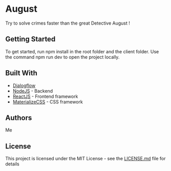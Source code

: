 # August

Try to solve crimes faster than the great Detective August !


## Getting Started

To get started, run npm install in the root folder and the client folder. 
Use the command npm run dev to open the project locally.

## Built With

* [Dialogflow](https://dialogflow.com/) 
* [NodeJS](https://nodejs.org/en/) - Backend
* [ReactJS](https://reactjs.org/) - Frontend framework
* [MaterializeCSS](https://materializecss.com/) - CSS framework

## Authors

Me

## License

This project is licensed under the MIT License - see the [LICENSE.md](LICENSE.md) file for details
